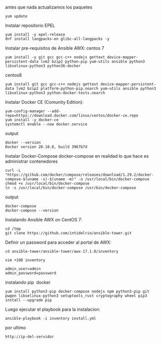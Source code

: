 antes que nada actualizamos los paquetes 
```
yum update
```
Instalar repositorio EPEL

```
yum install -y epel-release
dnf install langpacks-en glibc-all-langpacks -y
```
Instalar pre-requisitos de Ansible AWX:
centos 7
```
yum install -y git gcc gcc-c++ nodejs gettext device-mapper-persistent-data lvm2 bzip2 python-pip yum-utils ansible python3 libselinux-python3 python36-docker
```

centos8
```
yum install git gcc gcc-c++ nodejs gettext device-mapper-persistent-data lvm2 bzip2 platform-python-pip.noarch yum-utils ansible python3 libselinux-python3 python-docker-tests.noarch
```

Instalar Docker CE (Comunity Edition):
```
yum-config-manager --add-repo=https://download.docker.com/linux/centos/docker-ce.repo
yum install -y docker-ce
systemctl enable --now docker.service
```
output
```
docker --version 
Docker version 20.10.8, build 3967b7d 
```

Instalar Docker-Compose
docker-compose en realidad lo que hace es administrar contenedores 


```
curl -L "https://github.com/docker/compose/releases/download/1.29.2/docker-compose-$(uname -s)-$(uname -m)" -o /usr/local/bin/docker-compose
chmod +x /usr/local/bin/docker-compose
ln -s /usr/local/bin/docker-compose /usr/bin/docker-compose
```

output
``` 
docker-compose
docker-compose --version
```

Instalando Ansible AWX on CentOS 7:
```
cd /tmp
git clone https://github.com/intidelrio/ansible-tower.git
```

Definir un password para acceder al portal de AWX: 
```
cd ansible-tower/ansible-tower/awx-17.1.0/inventory

vim +108 inventory

admin_user=admin
admin_password=password

```

instalando pip  docker
```
yum install python3-pip docker-compose nodejs npm python3-pip git pwgen libselinux-python3 setuptools_rust cryptography wheel pip3 install --upgrade pip
```

Luego ejecutar el playbook para la instalacion:
```
ansible-playbook -i inventory install.yml
```

por ultimo 
```
http://ip-del-servidor
```

